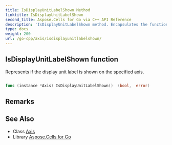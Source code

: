 ```yaml
---
title: IsDisplayUnitLabelShown Method 
linktitle: IsDisplayUnitLabelShown
second_title: Aspose.Cells for Go via C++ API Reference
description: 'IsDisplayUnitLabelShown method. Encapsulates the function that represents isdisplayunitlabelshown in Go.'
type: docs
weight: 200
url: /go-cpp/axis/isdisplayunitlabelshown/
---
```


## IsDisplayUnitLabelShown function

Represents if the display unit label is shown on the specified axis.

```go

func (instance *Axis) IsDisplayUnitLabelShown()  (bool,  error) 

```

## Remarks


## See Also

* Class [Axis](../)
* Library [Aspose.Cells for Go](../../)

